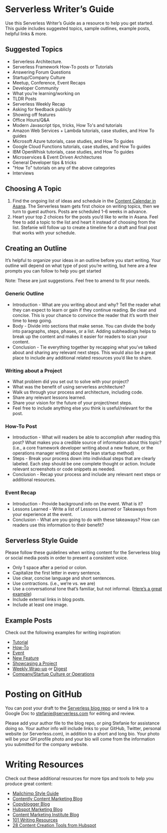 # Serverless Writer’s Guide

Use this Serverless Writer’s Guide as a resource to help you get started. This guide includes suggested topics, sample outlines, example posts, helpful links & more.

## Suggested Topics

* Serverless Architecture.
* Serverless Framework How-To posts or Tutorials
* Answering Forum Questions
* Startup/Company Culture
* Meetup, Conference, Event Recaps
* Developer Community
* What you’re learning/working on
* TLDR Posts
* Serverless Weekly Recap
* Asking for feedback publicly
* Showing off features
* Office Hours/Q&A
* Modern Javascript tips, tricks, How To's and tutorials
* Amazon Web Services + Lambda tutorials, case studies, and How To guides
* Microsoft Azure tutorials, case studies, and How To guides
* Google Cloud Functions tutorials, case studies, and How To guides
* IBM OpenWhisk tutorials, case studies, and How To guides
* Microservices & Event Driven Architectures
* General Developer tips & tricks
* "How To" tutorials on any of the above categories
* Interviews

## Choosing A Topic

1.  Find the ongoing list of ideas and schedule in the <span class="c5 c10">[Content Calendar in Asana](https://www.google.com/url?q=https://app.asana.com/0/173140658754685/206747580911378&sa=D&ust=1481063994397000&usg=AFQjCNHuy4Sb66K5avepG3zVg8TXqSfqrQ). The Serverless team gets first choice on writing topics, then we turn to guest authors. Posts are scheduled 1-6 weeks in advance.
2.  Heart your top 2 choices for the posts you’d like to write in Asana. Feel free to add a topic to the list and heart it instead of choosing from the list. Stefanie will follow up to create a timeline for a draft and final post that works with your schedule.

## Creating an Outline

It’s helpful to organize your ideas in an outline before you start writing. Your outline will depend on what type of post you’re writing, but here are a few prompts you can follow to help you get started

Note: These are just suggestions. Feel free to amend to fit your needs.

### Generic Outline

*   Introduction - What are you writing about and why? Tell the reader what they can expect to learn or gain if they continue reading. Be clear and concise. This is your chance to convince the reader that it’s worth their time to keep going.
*   Body - Divide into sections that make sense. You can divide the body into paragraphs, steps, phases, or a list. Adding subheadings helps to break up the content and makes it easier for readers to scan your content.
*   Conclusion - Tie everything together by recapping what you’ve talked about and sharing any relevant next steps. This would also be a great place to include any additional related resources you’d like to share.

### Writing about a Project

*   What problem did you set out to solve with your project?
*   What was the benefit of using serverless architecture?
*   Walk us through your process and architecture, including code.
*   Share any relevant lessons learned.
*   Share your vision for the future of your project/next steps.
*   Feel free to include anything else you think is useful/relevant for the post.

### How-To Post

*   Introduction - What will readers be able to accomplish after reading this post? What makes you a credible source of information about this topic? (i.e., a core framework developer writing about a new feature, or the operations manager writing about the lean startup method)
*   Steps - Break your process down into individual steps that are clearly labeled. Each step should be one complete thought or action. Include relevant screenshots or code snippets as needed.
*   Conclusion - Recap your process and include any relevant next steps or additional resources.

### Event Recap

*   Introduction - Provide background info on the event. What is it?
*   Lessons Learned - Write a list of Lessons Learned or Takeaways from your experience at the event.
*   Conclusion - What are you going to do with these takeaways? How can readers use this information to their benefit?

## Serverless Style Guide

Please follow these guidelines when writing content for the Serverless blog or social media posts in order to present a consistent voice.

*   Only 1 space after a period or colon.
*   Capitalize the first letter in every sentence.
*   Use clear, concise language and short sentences.
*   Use contractions. (i.e., we’re vs. we are)
*   Use a conversational tone that’s familiar, but not informal. ([Here’s a great example](https://www.google.com/url?q=https://serverless.com/blog/lessons-learned-on-building-awesome-developer-community/&sa=D&ust=1481063994408000&usg=AFQjCNEoqvo2Kf8cpWEmNs0DUVk6WnzBKw))
*   Include external links in blog posts.
*   Include at least one image.

## Example Posts

Check out the following examples for writing inspiration:

*   [Tutorial](https://www.google.com/url?q=http://cloudacademy.com/blog/parse-server-migration-on-aws/&sa=D&ust=1481063994409000&usg=AFQjCNEwAPTtNCPA6Kz8UIOtDxRIFrv1EQ)
*   [How-To](https://www.google.com/url?q=https://serverless.com/blog/building-a-facebook-messenger-chatbot-with-serverless/&sa=D&ust=1481063994410000&usg=AFQjCNHQIBQNLZxtTMXPp_dLezSPh__E-Q)
*   [Event](https://www.google.com/url?q=https://serverless.zone/serverlessconf-8cbc8bc52986%23.4ljrripja&sa=D&ust=1481063994410000&usg=AFQjCNEr6qX1goMnRIRJjjnZkKLhxkPhJw)
*   [New Feature](https://www.google.com/url?q=http://cloudacademy.com/blog/cloudwatch-monitoring-dynamodb/&sa=D&ust=1481063994411000&usg=AFQjCNHRwAmkAPRLWE-PohTDdYuvmOXWdA)
*   [Showcasing a Project](https://www.google.com/url?q=https://serverless.com/blog/building-a-serverless-garden/&sa=D&ust=1481063994411000&usg=AFQjCNHJKRhRaBlu4hJxaJhJB6ph4DRZsw)
*   [Weekly Wrap-up](https://www.google.com/url?q=https://circleci.com/blog/a-few-quick-links-november-25-edition/&sa=D&ust=1481063994412000&usg=AFQjCNEb_nzripwva-UN_RAvC9H5qCbhdw) or [Digest](https://www.google.com/url?q=http://www.heavybit.com/library/blog/dev-tools-digest-nov-28/&sa=D&ust=1481063994413000&usg=AFQjCNG6mIF4tsrNnZdqKVPkDWr2h__9aA)
*   [Company/Startup Culture or Operations](https://www.google.com/url?q=http://blog.hubspot.com/marketing/marketing-automation-mistakes%23sm.00000tlz7v1pvke56wev8qxxmfid5&sa=D&ust=1481063994413000&usg=AFQjCNHcTUkGLYGv17zzed0cuAauHSTg-g)

# Posting on GitHub

You can post your draft to the [Serverless blog repo](https://www.google.com/url?q=https://github.com/serverless/blog&sa=D&ust=1481063994414000&usg=AFQjCNHvBjg9f2tGwGoVtFGIp4-wHUbVKA) or send a link to a Google Doc to [stefanie@serverless.com](mailto:stefanie@serverless.com) for editing and review. 

Please add your author file to the blog repo, or ping Stefanie for assistance doing so. Your author info will include links to your GitHub, Twitter, personal website (or Serverless.com), in addition to a short and long bio. Your photo will be your GH profile photo and your bio will come from the information you submitted for the company website.

# Writing Resources

Check out these additional resources for more tips and tools to help you produce great content:

* [Mailchimp Style Guide](https://www.google.com/url?q=http://styleguide.mailchimp.com/tldr/&sa=D&ust=1481063994416000&usg=AFQjCNFiVsNgvgfeBrH7E-g7rxsp3LDAgA)
* [Contently Content Marketing Blog](https://www.google.com/url?q=https://contently.com/strategist/&sa=D&ust=1481063994417000&usg=AFQjCNGiakIVdbqkKLpE_sAN8l1iBhfvSQ)
* [Copyblogger Blog](https://www.google.com/url?q=http://www.copyblogger.com/blog/&sa=D&ust=1481063994417000&usg=AFQjCNEyjakaqrNOMTEueCicRKwPYD99xw)
* [Hubspot Marketing Blog](https://www.google.com/url?q=http://blog.hubspot.com/marketing?_ga%3D1.84991056.871417096.1471883203%23sm.00000tlz7v1pvke56wev8qxxmfid5&sa=D&ust=1481063994418000&usg=AFQjCNHpe7rYg3xSnsRyNsL4MG73ChV5UQ)
* [Content Marketing Institute Blog](https://www.google.com/url?q=http://contentmarketinginstitute.com/blog/&sa=D&ust=1481063994419000&usg=AFQjCNHfK_yvDv-nBSFtUyGPPC6xaEcYOA)
* [101 Writing Resources](https://www.google.com/url?q=https://smartblogger.com/writing-resources/&sa=D&ust=1481063994419000&usg=AFQjCNH4h30ipJeCw1Sqars2crQhZ67CnQ)
* [28 Content Creation Tools from Hubspot](https://www.google.com/url?q=http://blog.hubspot.com/marketing/free-content-marketing-tools-list%23sm.00000tlz7v1pvke56wev8qxxmfid5&sa=D&ust=1481063994420000&usg=AFQjCNHpL7x0-54C25Cg2EnaRtDLxMcC5w)

